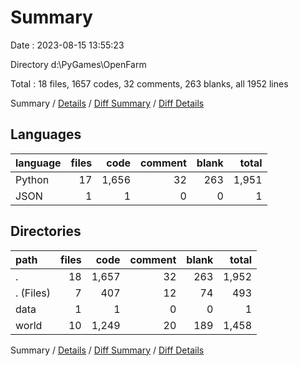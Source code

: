 # Summary

Date : 2023-08-15 13:55:23

Directory d:\\PyGames\\OpenFarm

Total : 18 files,  1657 codes, 32 comments, 263 blanks, all 1952 lines

Summary / [Details](details.md) / [Diff Summary](diff.md) / [Diff Details](diff-details.md)

## Languages
| language | files | code | comment | blank | total |
| :--- | ---: | ---: | ---: | ---: | ---: |
| Python | 17 | 1,656 | 32 | 263 | 1,951 |
| JSON | 1 | 1 | 0 | 0 | 1 |

## Directories
| path | files | code | comment | blank | total |
| :--- | ---: | ---: | ---: | ---: | ---: |
| . | 18 | 1,657 | 32 | 263 | 1,952 |
| . (Files) | 7 | 407 | 12 | 74 | 493 |
| data | 1 | 1 | 0 | 0 | 1 |
| world | 10 | 1,249 | 20 | 189 | 1,458 |

Summary / [Details](details.md) / [Diff Summary](diff.md) / [Diff Details](diff-details.md)
